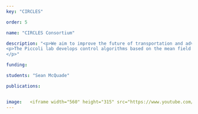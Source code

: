 ```yaml
---
key: "CIRCLES"

order: 5

name: "CIRCLES Consortium"

description: "<p>We aim to improve the future of transportation and advance the convergence of artificial intelligence, simulation, traffic engineering, and vehicle technology in the context of mixed human-autonomous traffic.  </p>
<p>The Piccoli lab develops control algorithms based on the mean field limit of microscopic traffic models. This leads to models of ODEs and PDEs that are the basis for optimal control problems designed to minimize the energy usage.
</p>"

funding: 

students: "Sean McQuade"

publications:


image:   <iframe width="560" height="315" src="https://www.youtube.com/embed/2mBjYZTeaTc?autoplay=1&amp;mute=1&amp;loop=1" frameborder="0" allow="autoplay; encrypted-media" allowfullscreen></iframe>
---
```

